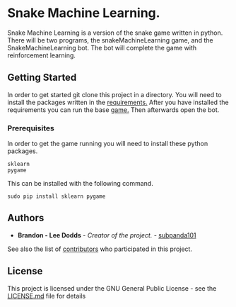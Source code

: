 # Snake Machine Learning.

Snake Machine Learning is a version of the snake game written in python. There will be two programs, the snakeMachineLearning game, and the SnakeMachineLearning bot. The bot will complete the game with reinforcement learning. 

## Getting Started

In order to get started git clone this project in a directory. You will need to install the packages written in the [requirements.](https://github.com/subpanda101/SnakeMachineLearning/blob/master/requirements.txt) After you have installed the requirements you can run the base [game.](https://github.com/subpanda101/SnakeMachineLearning/blob/master/src/SnakeMachineLearning.py) Then afterwards open the bot.

### Prerequisites

In order to get the game running you will need to install these python packages.

```
sklearn
pygame
```
This can be installed with the following command.

```
sudo pip install sklearn pygame
```

## Authors

* **Brandon - Lee Dodds** - *Creator of the project.* - [subpanda101](https://github.com/subpanda101)

See also the list of [contributors](https://github.com/subpanda101/SnakeMachineLearning/graphs/contributors) who participated in this project.

## License

This project is licensed under the GNU General Public License - see the [LICENSE.md](LICENSE.md) file for details



